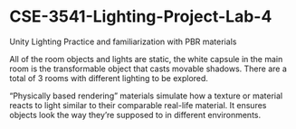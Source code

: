 # CSE-3541-Lighting-Project-Lab-4
 Unity Lighting Practice and familiarization with PBR materials 

All of the room objects and lights are static, the white capsule in the main room is the transformable object that casts movable shadows. There are a total of 3 rooms with different lighting to be explored.

“Physically based rendering” materials simulate how a texture or material reacts to light similar to their comparable real-life material. It ensures objects look the way they’re supposed to in different environments. 
